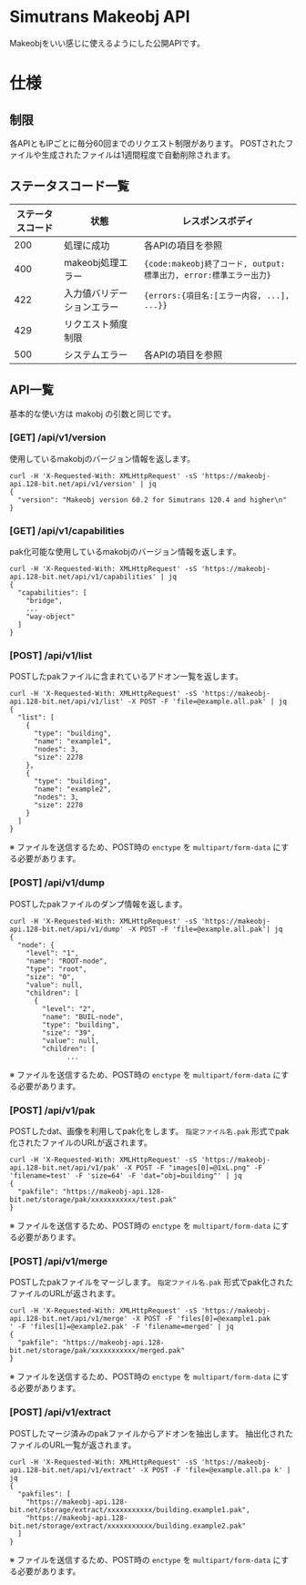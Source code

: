 # Simutrans Makeobj API

Makeobjをいい感じに使えるようにした公開APIです。

# 仕様

## 制限

各APIともIPごとに毎分60回までのリクエスト制限があります。
POSTされたファイルや生成されたファイルは1週間程度で自動削除されます。


## ステータスコード一覧

|ステータスコード|状態|レスポンスボディ|
|---|---|---|
|200|処理に成功|各APIの項目を参照|
|400|makeobj処理エラー|`{code:makeobj終了コード, output:標準出力, error:標準エラー出力}`|
|422|入力値バリデーションエラー|`{errors:{項目名:[エラー内容, ...], ...}}`|
|429|リクエスト頻度制限||
|500|システムエラー|各APIの項目を参照|


## API一覧
基本的な使い方は makobj の引数と同じです。


### [GET] /api/v1/version

使用しているmakobjのバージョン情報を返します。

```
curl -H 'X-Requested-With: XMLHttpRequest' -sS 'https://makeobj-api.128-bit.net/api/v1/version' | jq
{
  "version": "Makeobj version 60.2 for Simutrans 120.4 and higher\n"
}
```


### [GET] /api/v1/capabilities

pak化可能な使用しているmakobjのバージョン情報を返します。

```
curl -H 'X-Requested-With: XMLHttpRequest' -sS 'https://makeobj-api.128-bit.net/api/v1/capabilities' | jq
{
  "capabilities": [
    "bridge",
    ...
    "way-object"
  ]
}
```


### [POST] /api/v1/list

POSTしたpakファイルに含まれているアドオン一覧を返します。
```
curl -H 'X-Requested-With: XMLHttpRequest' -sS 'https://makeobj-api.128-bit.net/api/v1/list' -X POST -F 'file=@example.all.pak' | jq
{
  "list": [
    {
      "type": "building",
      "name": "example1",
      "nodes": 3,
      "size": 2278
    },
    {
      "type": "building",
      "name": "example2",
      "nodes": 3,
      "size": 2278
    }
  ]
}

```
※ ファイルを送信するため、POST時の `enctype` を `multipart/form-data` にする必要があります。


### [POST] /api/v1/dump

POSTしたpakファイルのダンプ情報を返します。

```
curl -H 'X-Requested-With: XMLHttpRequest' -sS 'https://makeobj-api.128-bit.net/api/v1/dump' -X POST -F 'file=@example.all.pak'| jq
{
  "node": {
    "level": "1",
    "name": "ROOT-node",
    "type": "root",
    "size": "0",
    "value": null,
    "children": [
      {
        "level": "2",
        "name": "BUIL-node",
        "type": "building",
        "size": "39",
        "value": null,
        "children": [
              ...
```
※ ファイルを送信するため、POST時の `enctype` を `multipart/form-data` にする必要があります。


### [POST] /api/v1/pak

POSTしたdat、画像を利用してpak化をします。
`指定ファイル名.pak` 形式でpak化されたファイルのURLが返されます。

```
curl -H 'X-Requested-With: XMLHttpRequest' -sS 'https://makeobj-api.128-bit.net/api/v1/pak' -X POST -F "images[0]=@1xL.png" -F 'filename=test' -F 'size=64' -F 'dat="obj=building"' | jq
{
  "pakfile": "https://makeobj-api.128-bit.net/storage/pak/xxxxxxxxxxx/test.pak"
}
```
※ ファイルを送信するため、POST時の `enctype` を `multipart/form-data` にする必要があります。


### [POST] /api/v1/merge

POSTしたpakファイルをマージします。
`指定ファイル名.pak` 形式でpak化されたファイルのURLが返されます。

```
curl -H 'X-Requested-With: XMLHttpRequest' -sS 'https://makeobj-api.128-bit.net/api/v1/merge' -X POST -F 'files[0]=@example1.pak
' -F 'files[1]=@example2.pak' -F 'filename=merged' | jq
{
  "pakfile": "https://makeobj-api.128-bit.net/storage/pak/xxxxxxxxxxx/merged.pak"
}
```
※ ファイルを送信するため、POST時の `enctype` を `multipart/form-data` にする必要があります。


### [POST] /api/v1/extract

POSTしたマージ済みのpakファイルからアドオンを抽出します。
抽出化されたファイルのURL一覧が返されます。

```
curl -H 'X-Requested-With: XMLHttpRequest' -sS 'https://makeobj-api.128-bit.net/api/v1/extract' -X POST -F 'file=@example.all.pa k' | jq
{
  "pakfiles": [
    "https://makeobj-api.128-bit.net/storage/extract/xxxxxxxxxxx/building.example1.pak",
    "https://makeobj-api.128-bit.net/storage/extract/xxxxxxxxxxx/building.example2.pak"
  ]
}
```
※ ファイルを送信するため、POST時の `enctype` を `multipart/form-data` にする必要があります。

